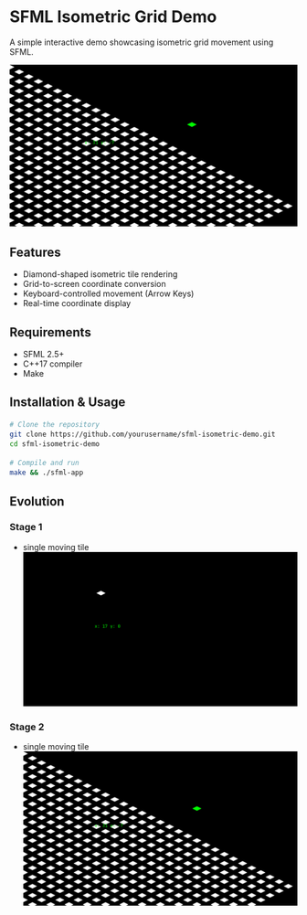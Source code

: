 # SFML Isometric Grid Demo

A simple interactive demo showcasing isometric grid movement using SFML.

![Isometric Grid Demo](stage2.png)

## Features
- Diamond-shaped isometric tile rendering
- Grid-to-screen coordinate conversion
- Keyboard-controlled movement (Arrow Keys)
- Real-time coordinate display

## Requirements
- SFML 2.5+
- C++17 compiler
- Make

## Installation & Usage
```bash
# Clone the repository
git clone https://github.com/yourusername/sfml-isometric-demo.git
cd sfml-isometric-demo

# Compile and run
make && ./sfml-app
```

## Evolution

### Stage 1
- single moving tile
![Isometric Grid Demo](IsometricTileDemoStage1.png)

### Stage 2
- single moving tile
![Isometric Grid Demo](stage2.png)